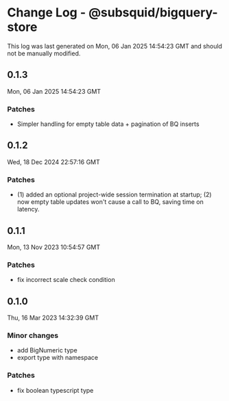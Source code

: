 # Change Log - @subsquid/bigquery-store

This log was last generated on Mon, 06 Jan 2025 14:54:23 GMT and should not be manually modified.

## 0.1.3
Mon, 06 Jan 2025 14:54:23 GMT

### Patches

- Simpler handling for empty table data + pagination of BQ inserts

## 0.1.2
Wed, 18 Dec 2024 22:57:16 GMT

### Patches

- (1) added an optional project-wide session termination at startup; (2) now empty table updates won't cause a call to BQ, saving time on latency.

## 0.1.1
Mon, 13 Nov 2023 10:54:57 GMT

### Patches

- fix incorrect scale check condition

## 0.1.0
Thu, 16 Mar 2023 14:32:39 GMT

### Minor changes

- add BigNumeric type
- export type with namespace

### Patches

- fix boolean typescript type

